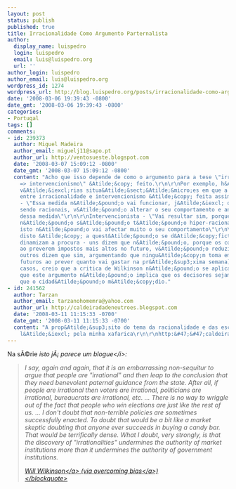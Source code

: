```yaml
---
layout: post
status: publish
published: true
title: Irracionalidade Como Argumento Parternalista
author:
  display_name: luispedro
  login: luispedro
  email: luis@luispedro.org
  url: ''
author_login: luispedro
author_email: luis@luispedro.org
wordpress_id: 1274
wordpress_url: http://blog.luispedro.org/posts/irracionalidade-como-argumento-parternalista
date: '2008-03-06 19:39:43 -0800'
date_gmt: '2008-03-06 19:39:43 -0800'
categories:
- Portugal
tags: []
comments:
- id: 239373
  author: Miguel Madeira
  author_email: miguelj11@sapo.pt
  author_url: http://ventosueste.blogspot.com
  date: '2008-03-07 15:09:12 -0800'
  date_gmt: '2008-03-07 15:09:12 -0800'
  content: "Acho que isso depende de como o argumento para a tese \"irracionalidade
    => intervencionismo\" &Atilde;&copy; feito.\r\n\r\nPor exemplo, h&Atilde;&iexcl;
    v&Atilde;&iexcl;rias situa&Atilde;&sect;&Atilde;&micro;es em que a liga&Atilde;&sect;&Atilde;&pound;o
    entre irracionalidade e intervencionismo &Atilde;&copy; feita assim:\r\n\r\nLiberal
    - \"Essa medida n&Atilde;&pound;o vai funcionar, j&Atilde;&iexcl; que os agentes,
    sendo racionais, v&Atilde;&pound;o alterar o seu comportamento e anular os efeitos
    dessa medida\"\r\n\r\nIntervencionista - \"Vai resultar sim, porque as pessoas
    n&Atilde;&pound;o s&Atilde;&pound;o t&Atilde;&pound;o hiper-racionais  assim e
    isto n&Atilde;&pound;o vai afectar muito o seu comportamento\"\r\n\r\n[um exemplo
    disto &Atilde;&copy; a quest&Atilde;&pound;o se d&Atilde;&copy;fictis or&Atilde;&sect;amentais
    dinamizam a procura - uns dizem que n&Atilde;&pound;o, porque os consumidores,
    ao preverem impostos mais altos no futuro, v&Atilde;&pound;o reduzir o seu consumo;
    outros dizem que sim, argumentando que ningu&Atilde;&copy;m toma em conta os impostos
    futuros ao prever quanto vai gastar na pr&Atilde;&sup3;xima semana]\r\n\r\nNestes
    casos, creio que a critica de Wilkinson n&Atilde;&pound;o se aplica, j&Atilde;&iexcl;
    que este argumento n&Atilde;&pound;o implica que os decisores sejam mais racionais
    que o cidad&Atilde;&pound;o m&Atilde;&copy;dio."
- id: 241562
  author: Tarzan
  author_email: tarzanohomemra@yahoo.com
  author_url: http://caldeiradadeneutroes.blogspot.com
  date: '2008-03-11 11:15:33 -0700'
  date_gmt: '2008-03-11 11:15:33 -0700'
  content: "A prop&Atilde;&sup3;sito do tema da racionalidade e das escolhas, passe
    l&Atilde;&iexcl; pela minha xafarica\r\n\r\nhttp:&#47;&#47;caldeiradadeneutroes.blogspot.com&#47;2008&#47;03&#47;racionalidades-i.html\r\n\r\nhttp:&#47;&#47;caldeiradadeneutroes.blogspot.com&#47;2008&#47;03&#47;racionalidades-ii.html"
---
```

<p>Na s&Atilde;&copy;rie <i>isto j&Atilde;&iexcl; parece um blogue<&#47;i>:</p>
<blockquote><p>    I say, again and again, that it is an embarrassing non-sequitur to argue that people are "irrational" and then leap to the conclusion that they need benevolent paternal guidance from the state. After all, if people are irrational then voters are irrational, politicians are irrational, bureaucrats are irrational, etc. ... There is no way to wriggle out of the fact that people who win elections are just like the rest of us. ... I don't doubt that non-terrible policies are sometimes successfully enacted. To doubt that would be a bit like a market skeptic doubting that anyone ever succeeds in buying a candy bar. That would be terrifically dense. What I doubt, very strongly, is that the discovery of "irrationalities" undermines the authority of market institutions more than it undermines the authority of government institutions. </p>
<p><a href="http:&#47;&#47;www.willwilkinson.net&#47;flybottle&#47;2008&#47;02&#47;28&#47;more-misbehavioral-economics&#47;">Will Wilkinson<&#47;a> (via <a href="http:&#47;&#47;www.overcomingbias.com&#47;2008&#47;03&#47;wilkinson-on-pa.html">overcoming bias<&#47;a>)<br />
<&#47;blockquote></p>
